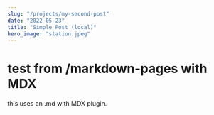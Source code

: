 ```yaml
---
slug: "/projects/my-second-post"
date: "2022-05-23"
title: "Simple Post (local)"
hero_image: "station.jpeg"
---
```



# test from /markdown-pages with MDX

this uses an .md with MDX plugin.